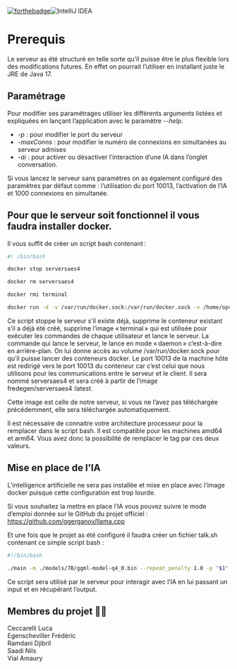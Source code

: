 [![forthebadge](https://forthebadge.com/images/badges/made-with-java.svg)](https://forthebadge.com)![IntelliJ IDEA](https://img.shields.io/badge/IntelliJIDEA-000000.svg?style=for-the-badge&logo=intellij-idea&logoColor=white)</br>
# Prerequis
Le serveur as été structuré en telle sorte qu’il puisse être le plus flexible lors des modifications futures. En effet on pourrait l’utiliser en installant juste le JRE de Java 17. 

## Paramétrage
Pour modifier ses paramétrages utiliser les différents arguments listées et expliquées en lançant l’application avec le paramètre *--help*. 
- *-p* : pour modifier le port du serveur 
- *-maxConns* : pour modifier le numéro de connexions en simultanées au serveur admises 
- *-ai* : pour activer ou désactiver l’interaction d’une IA dans l’onglet conversation. 

Si vous lancez le serveur sans paramètres on as également configuré des paramètres par défaut comme : l’utilisation du port 10013, l’activation de l’IA et 1000 connexions en simultanée. 

## Pour que le serveur soit fonctionnel il vous faudra installer docker. 

Il vous suffit de créer un script bash contenant : 
```bash
#! /bin/bash 

docker stop serversaes4 

docker rm serversaes4 

docker rmi terminal 

docker run -d -v /var/run/docker.sock:/var/run/docker.sock -v /home/opc/llama.cpp:/usr/src/app/llama.cpp -p 10013:10013 --name serversaes4 fredegen/serversaes4:VOTRE ARCHITECTURE PROCESSEUR 
```

Ce script stoppe le serveur s’il existe déjà, supprime le conteneur existant s’il a déjà été créé, supprime l’image « terminal » qui est utilisée pour exécuter les commandes de chaque utilisateur et lance le serveur. La commande qui lance le serveur, le lance en mode « daemon » c’est-à-dire en arrière-plan. On lui donne accès au volume /var/run/docker.sock pour qu’il puisse lancer des conteneurs docker. Le port 10013 de la machine hôte est redirigé vers le port 10013 du conteneur car c’est celui que nous utilisons pour les communications entre le serveur et le client. Il sera nommé serversaes4 et sera créé à partir de l’image fredegen/serversaes4 :latest.  

Cette image est celle de notre serveur, si vous ne l’avez pas téléchargée précédemment, elle sera téléchargée automatiquement. 

Il est nécessaire de connaitre votre architecture processeur pour la remplacer dans le script bash. Il est compatible pour les machines amd64 et arm64. Vous avez donc la possibilité de remplacer le tag par ces deux valeurs. 

## Mise en place de l'IA
L’intelligence artificielle ne sera pas installée et mise en place avec l’image docker puisque cette configuration est trop lourde. 

Si vous souhaitez la mettre en place l’IA vous pouvez suivre le mode d’emploi donnée sur le GitHub du projet officiel : https://github.com/ggerganov/llama.cpp 

 

Et une fois que le projet as été configuré il faudra créer un fichier talk.sh contenant ce simple script bash : 
```bash
#!/bin/bash  

./main -m ./models/7B/ggml-model-q4_0.bin --repeat_penalty 1.0 -p "$1" 2>outPut.txt 
```
Ce script sera utilisé par le serveur pour interagir avec l’IA en lui passant un input et en récupérant l’output. 

## Membres du projet 🧑‍💻

Ceccarelli Luca</br>
Egenscheviller Frédéric</br>
Ramdani Djibril</br>
Saadi Nils</br>
Vial Amaury
